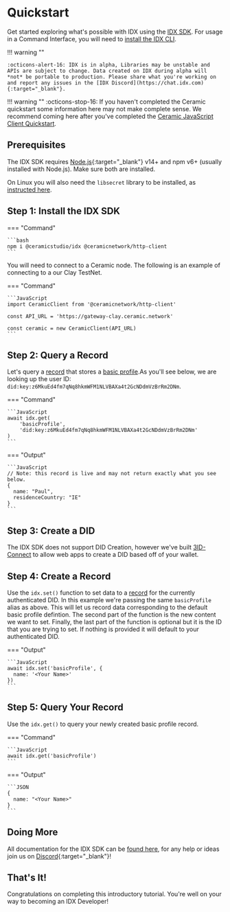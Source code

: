 # Quickstart

Get started exploring what's possible with IDX using the [IDX SDK](../reference/idx.md). For usage in a Command Interface, you will need to [install the IDX CLI](../reference/cli.md).

!!! warning ""

    :octicons-alert-16: IDX is in alpha, Libraries may be unstable and APIs are subject to change. Data created on IDX during alpha will *not* be portable to production. Please share what you're working on and report any issues in the [IDX Discord](https://chat.idx.com){:target="_blank"}.

!!! warning ""
    :octicons-stop-16: If you haven't completed the Ceramic quickstart some information here may not make complete sense. We recommend coming here after you've completed the [Ceramic JavaScript Client Quickstart](../../build/javascript/quick-start.md).

## **Prerequisites**

The IDX SDK requires [Node.js](https://nodejs.org/){:target="_blank"} v14+ and npm v6+ (usually installed with Node.js). Make sure both are installed.

On Linux you will also need the `libsecret` library to be installed, as [instructed here](https://github.com/atom/node-keytar#on-linux).

## **Step 1: Install the IDX SDK**

=== "Command"

    ```bash
    npm i @ceramicstudio/idx @ceramicnetwork/http-client
    ```

You will need to connect to a Ceramic node. The following is an example of connecting to a our Clay TestNet.

=== "Command"

    ```JavaScript
    import CeramicClient from '@ceramicnetwork/http-client'

    const API_URL = 'https://gateway-clay.ceramic.network'

    const ceramic = new CeramicClient(API_URL)
    ```

## **Step 2: Query a Record**
Let's query a [record](../../learn/glossary.md#record) that stores a [basic profile](../../guides/definitions/default.md#basic-profile).As you'll see below, we are looking up the user ID: `did:key:z6MkuEd4fm7qNq8hkmWFM1NLVBAXa4t2GcNDdmVzBrRm2DNm`.

=== "Command"

    ```JavaScript
    await idx.get(
        'basicProfile', 
        'did:key:z6MkuEd4fm7qNq8hkmWFM1NLVBAXa4t2GcNDdmVzBrRm2DNm'
    )
    ```

=== "Output"

    ```JavaScript
    // Note: this record is live and may not return exactly what you see below.
    {
      name: "Paul",
      residenceCountry: "IE"
    }
    ```

## **Step 3: Create a DID**
The IDX SDK does not support DID Creation, however we've built [3ID-Connect](../../authentication/3id-did/3id-connect.md) to allow web apps to create a DID based off of your wallet.

## **Step 4: Create a Record**

Use the `idx.set()` function to set data to a [record](../../learn/glossary.md#record) for the currently authenticated DID. In this example we're passing the same `basicProfile` alias as above. This will let us record data corresponding to the default basic profile defintion. The second part of the function is the new content we want to set. Finally, the last part of the function is optional but it is the ID that you are trying to set. If nothing is provided it will default to your authenticated DID.

=== "Output"

    ```JavaScript
    await idx.set('basicProfile', {
      name: '<Your Name>'
    })
    ```

## **Step 5: Query Your Record**

Use the `idx.get()` to query your newly created basic profile record.

=== "Command"

    ```JavaScript
    await idx.get('basicProfile')
    ```

=== "Output"

    ```JSON
    {
      name: "<Your Name>" 
    }
    ```

## **Doing More**

All documentation for the IDX SDK can be [found here](../reference/idx.md), for any help or ideas join us on [Discord](https://chat.idx.com){:target="_blank"}!

## **That's It!**

Congratulations on completing this introductory tutorial. You're well on your way to becoming an IDX Developer!